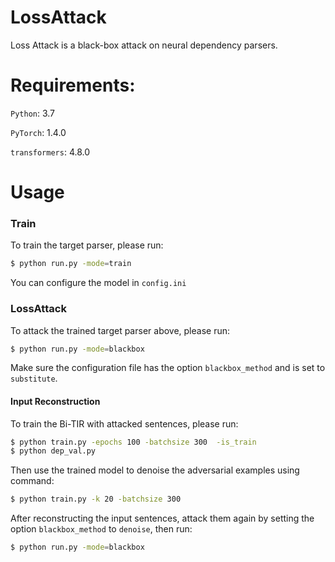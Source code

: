 # LossAttack

Loss Attack is a black-box attack on neural dependency parsers.

# Requirements:

`Python`: 3.7

`PyTorch`: 1.4.0

`transformers`: 4.8.0

# Usage

### Train
To train the target parser, please run:
```sh
$ python run.py -mode=train
```

You can configure the model in `config.ini`

### LossAttack
To attack the trained target parser above, please run:

```sh
$ python run.py -mode=blackbox
```
Make sure the configuration file has the option `blackbox_method` and is set to `substitute`.

#### Input Reconstruction
To train the Bi-TIR with attacked sentences, please run:
```sh
$ python train.py -epochs 100 -batchsize 300  -is_train
$ python dep_val.py
```
Then use the trained model to denoise the adversarial examples using command:
```sh
$ python train.py -k 20 -batchsize 300
```

After reconstructing the input sentences, attack them again by setting the option `blackbox_method` to `denoise`, then run:
```sh
$ python run.py -mode=blackbox
```


 
